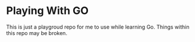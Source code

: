 # Playing With GO

This is just a playgroud repo for me to use while learning Go. Things within this repo may be broken.
